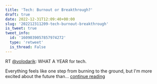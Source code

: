 ```yaml
---
title: 'Tech: Burnout or Breakthrough?'
draft: true
date: 2022-12-31T12:09:40+00:00
slug: '202212311209-tech-burnout-breakthrough'
is_tweet: true
tweet_info:
  id: '1609039057857974272'
  type: 'retweet'
  is_thread: False
---
```




RT [@volodarik](https://x.com/volodarik): WHAT A YEAR for tech.

Everything feels like one step from burning to the ground, but I'm more excited about the future than… [continue reading](https://x.com/sytelus/status/1609039057857974272)
